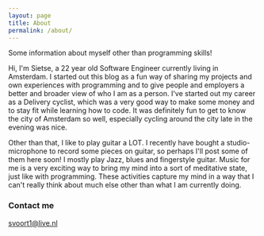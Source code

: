 ```yaml
---
layout: page
title: About
permalink: /about/
---
```


Some information about myself other than programming skills!

Hi, I'm Sietse, a 22 year old Software Engineer currently living in Amsterdam.
I started out this blog as a fun way of sharing my projects and own experiences with programming and to give people and employers a better and broader view of who I am as a person.
I've started out my career as a Delivery cyclist, which was a very good way to make some money and to stay fit while learning how to code.
It was definitely fun to get to know the city of Amsterdam so well, especially cycling around the city late in the evening was nice.

Other than that, I like to play guitar a LOT. I recently have bought a studio-microphone to record some pieces on guitar, so perhaps I'll post some of them here soon!
I mostly play Jazz, blues and fingerstyle guitar. Music for me is a very exciting way to bring my mind into a sort of meditative state, just like with programming.
These activities capture my mind in a way that I can't really think about much else other than what I am currently doing.

### Contact me

[svoort1@live.nl](mailto:svoort1@live.nl)
